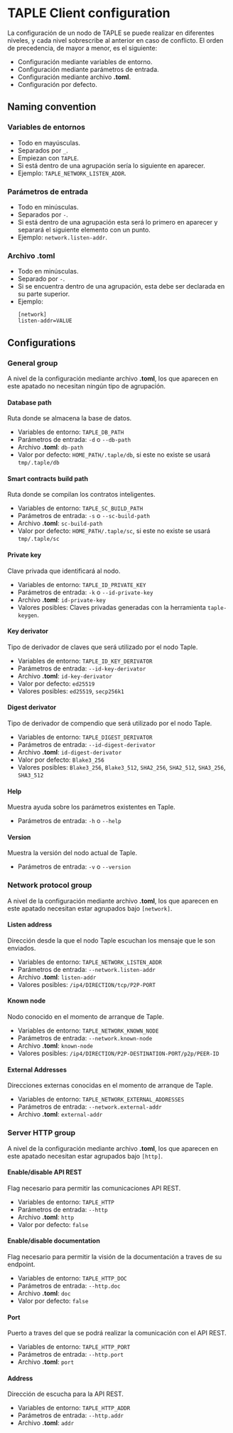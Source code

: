 # TAPLE Client configuration

La configuración de un nodo de TAPLE se puede realizar en diferentes niveles, y cada nivel sobrescribe al anterior en caso de conflicto. El orden de precedencia, de mayor a menor, es el siguiente:

- Configuración mediante variables de entorno.
- Configuración mediante parámetros de entrada.
- Configuración mediante archivo **.toml**.
- Configuración por defecto.

## Naming convention

### Variables de entornos
* Todo en mayúsculas.
* Separados por `_`.
* Empiezan con `TAPLE`.
* Si está dentro de una agrupación sería lo siguiente en aparecer. 
* Ejemplo: `TAPLE_NETWORK_LISTEN_ADDR`.

### Parámetros de entrada
* Todo en minúsculas.
* Separados por `-`.
* Si está dentro de una agrupación esta será lo primero en aparecer y separará el siguiente elemento con un punto.
* Ejemplo: `network.listen-addr`.

### Archivo .toml
* Todo en minúsculas.
* Separado por `-`.
* Si se encuentra dentro de una agrupación, esta debe ser declarada en su parte superior.
* Ejemplo: 
    ```
    [network]
    listen-addr=VALUE
    ```

## Configurations

### General group
A nivel de la configuración mediante archivo **.toml**, los que aparecen en este apatado no necesitan ningún tipo de agrupación.

#### Database path
Ruta donde se almacena la base de datos.

- Variables de entorno: `TAPLE_DB_PATH`
- Parámetros de entrada: `-d` o `--db-path`
- Archivo **.toml**: `db-path`
- Valor por defecto: `HOME_PATH/.taple/db`, si este no existe se usará `tmp/.taple/db`

#### Smart contracts build path
Ruta donde se compilan los contratos inteligentes.

- Variables de entorno: `TAPLE_SC_BUILD_PATH`
- Parámetros de entrada: `-s` o `--sc-build-path`
- Archivo **.toml**: `sc-build-path`
- Valor por defecto: `HOME_PATH/.taple/sc`, si este no existe se usará `tmp/.taple/sc`

#### Private key
Clave privada que identificará al nodo.

- Variables de entorno: `TAPLE_ID_PRIVATE_KEY`
- Parámetros de entrada: `-k` o `--id-private-key`
- Archivo **.toml**: `id-private-key`
- Valores posibles: Claves privadas generadas con la herramienta `taple-keygen`.

#### Key derivator
Tipo de derivador de claves que será utilizado por el nodo Taple.

- Variables de entorno: `TAPLE_ID_KEY_DERIVATOR`
- Parámetros de entrada: `--id-key-derivator`
- Archivo **.toml**: `id-key-derivator`
- Valor por defecto: `ed25519`
- Valores posibles: `ed25519`, `secp256k1`

#### Digest derivator
Tipo de derivador de compendio que será utilizado por el nodo Taple.

- Variables de entorno: `TAPLE_DIGEST_DERIVATOR`
- Parámetros de entrada: `--id-digest-derivator`
- Archivo **.toml**: `id-digest-derivator`
- Valor por defecto: `Blake3_256`
- Valores posibles: `Blake3_256`, `Blake3_512`, `SHA2_256`, `SHA2_512`, `SHA3_256`, `SHA3_512`

#### Help
Muestra ayuda sobre los parámetros existentes en Taple.

- Parámetros de entrada: `-h` o `--help` 

#### Version
Muestra la versión del nodo actual de Taple.

- Parámetros de entrada: `-v` o `--version`

### Network protocol group
A nivel de la configuración mediante archivo **.toml**, los que aparecen en este apatado necesitan estar agrupados bajo `[network]`.

#### Listen address
Dirección desde la que el nodo Taple escuchan los mensaje que le son enviados.

- Variables de entorno: `TAPLE_NETWORK_LISTEN_ADDR`
- Parámetros de entrada: `--network.listen-addr`
- Archivo **.toml**: `listen-addr`
- Valores posibles: `/ip4/DIRECTION/tcp/P2P-PORT`

#### Known node
Nodo conocido en el momento de arranque de Taple.

- Variables de entorno: `TAPLE_NETWORK_KNOWN_NODE`
- Parámetros de entrada: `--network.known-node`
- Archivo **.toml**: `known-node`
- Valores posibles: `/ip4/DIRECTION/P2P-DESTINATION-PORT/p2p/PEER-ID`

#### External Addresses
Direcciones externas conocidas en el momento de arranque de Taple.

- Variables de entorno: `TAPLE_NETWORK_EXTERNAL_ADDRESSES`
- Parámetros de entrada: `--network.external-addr`
- Archivo **.toml**: `external-addr`

### Server HTTP group
A nivel de la configuración mediante archivo **.toml**, los que aparecen en este apatado necesitan estar agrupados bajo `[http]`.

#### Enable/disable API REST
Flag necesario para permitir las comunicaciones API REST.

- Variables de entorno: `TAPLE_HTTP`
- Parámetros de entrada: `--http`
- Archivo **.toml**: `http`
- Valor por defecto: `false`

#### Enable/disable documentation
Flag necesario para permitir la visión de la documentación a traves de su endpoint.

- Variables de entorno: `TAPLE_HTTP_DOC`
- Parámetros de entrada: `--http.doc`
- Archivo **.toml**: `doc`
- Valor por defecto: `false`

#### Port
Puerto a traves del que se podrá realizar la comunicación con el API REST.

- Variables de entorno: `TAPLE_HTTP_PORT`
- Parámetros de entrada: `--http.port`
- Archivo **.toml**: `port`

#### Address
Dirección de escucha para la API REST.

- Variables de entorno: `TAPLE_HTTP_ADDR`
- Parámetros de entrada: `--http.addr`
- Archivo **.toml**: `addr`